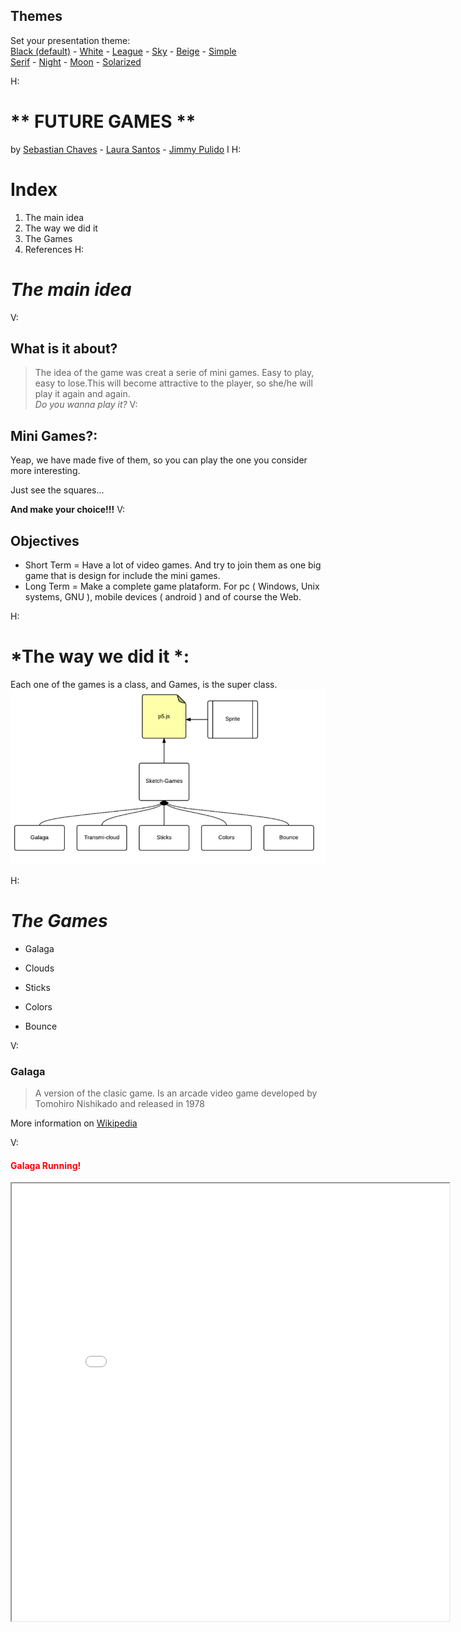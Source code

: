 <section id="themes">
	<h2>Themes</h2>
		<p>
			Set your presentation theme: <br>
			<!-- Hacks to swap themes after the page has loaded. Not flexible and only intended for the reveal.js demo deck. -->
			<a href="#" onclick="document.getElementById('theme').setAttribute('href','css/theme/black.css'); return false;">Black (default)</a> -
			<a href="#" onclick="document.getElementById('theme').setAttribute('href','css/theme/white.css'); return false;">White</a> -
			<a href="#" onclick="document.getElementById('theme').setAttribute('href','css/theme/league.css'); return false;">League</a> -
			<a href="#" onclick="document.getElementById('theme').setAttribute('href','css/theme/sky.css'); return false;">Sky</a> -
			<a href="#" onclick="document.getElementById('theme').setAttribute('href','css/theme/beige.css'); return false;">Beige</a> -
			<a href="#" onclick="document.getElementById('theme').setAttribute('href','css/theme/simple.css'); return false;">Simple</a> <br>
			<a href="#" onclick="document.getElementById('theme').setAttribute('href','css/theme/serif.css'); return false;">Serif</a> -
			<a href="#" onclick="document.getElementById('theme').setAttribute('href','css/theme/night.css'); return false;">Night</a> -
			<a href="#" onclick="document.getElementById('theme').setAttribute('href','css/theme/moon.css'); return false;">Moon</a> -
			<a href="#" onclick="document.getElementById('theme').setAttribute('href','css/theme/solarized.css'); return false;">Solarized</a>
		</p>
</section>

H:

# ** FUTURE GAMES ** 

by  [Sebastian Chaves](https://github.com/adamantwharf) - [Laura Santos](https://github.com/lsfinite) - [Jimmy Pulido](https://github.com/jiapulidoar)
I
H:

# Index

<!-- .slide: data-background="#7E2121" --> 
 1. The main idea  <!-- .element: class="fragment" data-fragment-index="1"-->
 1. The way we did it <!-- .element: class="fragment" data-fragment-index="2"-->
 1. The Games <!-- .element: class="fragment" data-fragment-index="3"-->
 1. References <!-- .element: class="fragment" data-fragment-index="4"-->
H:

# *The main idea*
<!-- .slide: data-background="#005050" -->
V:
 
 ## What is it about?
  
  >The idea of the game was creat a serie of mini games. Easy to play, easy to lose.This will become attractive to the player, so she/he will play it again and again.  
  *Do you wanna play it?* <!-- .element: class="fragment" data-fragment-index="2"-->
V:
## Mini Games?:
Yeap, we have made five of them, so you can play the one you consider more interesting. 
<!-- .element: class="fragment" data-fragment-index="1"-->

Just see the squares...  <!-- .element: class="fragment" data-fragment-index="2"-->

**And make your choice!!!** <!-- .element: class="fragment" data-fragment-index="3"-->
V:
## Objectives
* Short Term = Have a lot of video games. And try to join them as one big game that is design for include the mini games.
* Long Term = Make a complete game plataform. For pc ( Windows, Unix systems, GNU ), mobile devices ( android ) and of course the Web. 

H:
# *The way we did it *:
Each one of the games is a class, and Games, is the super class.  
<img src="UML.png"> </img>



H:
# *The Games*

* Galaga

* Clouds

* Sticks

* Colors

* Bounce

V:
### Galaga 
<!-- .slide: data-background="#7E2121"  -->
  >A version of the clasic game. Is an arcade video game developed by Tomohiro Nishikado and released in 1978 <!-- .element: class="fragment" data-fragment-index="1"-->
  
More information on [Wikipedia](https://en.wikipedia.org/wiki/Space_Invaders) <!-- .element: class="fragment" data-fragment-index="1"-->

V:
#### <font color="red">Galaga Running! </font>
<!-- .slide: data-background="#000000"  -->
<iframe src="sketches/Galaga.html" width="700" height="700" align="center"> 


V: 
### Clouds
  > How far can you go?? The sky is the limit. With this game you will jump the higher you can. Just move te bus with the mouse to go up.

The inspiration for this game was the experience as a gamer. <!-- .element: class="fragment" data-fragment-index="1"-->

V:
#### Transmi-Cloud Running... 
<iframe src="sketches/Clouds.html" width="700" height="700" align="center"> 

V:
## Sticks 
> This game was based on the Towers of Hanoi. This Puzzle is a mathematical game invented in 1883 by the French mathematician Edouard Lucas.


The more you play, the more difficult it will become. 

For more information, on [Wikipedia]( https://es.wikipedia.org/wiki/Torres_de_Hanói)

V:
#### Sticks Running... 
<iframe src="sketches/Stick.html" width="700" height="700" align="center"> 

V:
## Colors
<!-- .slide: data-background="#7E2121"  -->
> This game consist of let the drop fall in the correct color cube. The drop will follow the mouse position.If you lose, just ckick any part of the canvas, a the game will start again.  
V:
#### Colors Running... 
<iframe src="sketches/Colors.html" width="700" height="700" align="center"> 

V:

## Bounce
 >Version of the classic game of the red ball that have to pass thought different mazes to achive their goal. The ball obeys the up/down, right/left arrows of the keyboard. 

V:
#### Bounce Running... 
<iframe src="sketches/Bounce.html" width="700" height="700" align="center"> 

V:
## Resume 
| The games   | How to play them                 |
| ------------|:--------------------------------:|
| Galaga      | Up/down arrows and mouse press   |
| Clouds      | With the position of the mouse   |  
| Sticks      | Ckick the towers with the mouse  | 
| Colors      | Follow the mouse position        |
|Bounce       | Use your keyboard arrows to play |

H:

## Now Available for web:  

<font color="black"> http:// futureun.github.io/FutureGame </font>
<!-- .slide: data-background="#2E9AFE"  -->



V:
## References

* [P5*JS](http://p5js.org/)
* [P5.PLay](http://p5play.molleindustria.org/)
* [Sounds Resources](http://www.sounds-resource.com/)
